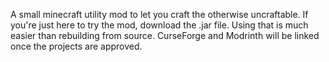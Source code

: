 A small minecraft utility mod to let you craft the otherwise uncraftable.
If you're just here to try the mod, download the .jar file. Using that is much easier than rebuilding from source. CurseForge and Modrinth will be linked once the projects are approved.
